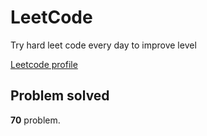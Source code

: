 # LeetCode

Try hard leet code every day to improve level

[ Leetcode profile ](https://leetcode.com/u/orgball2608/)

## Problem solved

**70** problem.
